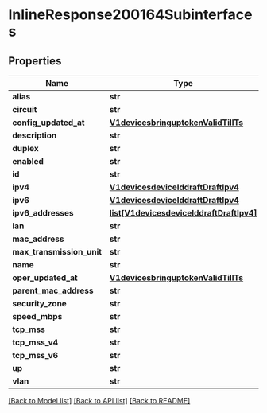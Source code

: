 # InlineResponse200164Subinterfaces

## Properties
Name | Type | Description | Notes
------------ | ------------- | ------------- | -------------
**alias** | **str** |  | [optional] 
**circuit** | **str** |  | [optional] 
**config_updated_at** | [**V1devicesbringuptokenValidTillTs**](V1devicesbringuptokenValidTillTs.md) |  | [optional] 
**description** | **str** |  | [optional] 
**duplex** | **str** |  | [optional] 
**enabled** | **str** |  | [optional] 
**id** | **str** |  | [optional] 
**ipv4** | [**V1devicesdeviceIddraftDraftIpv4**](V1devicesdeviceIddraftDraftIpv4.md) |  | [optional] 
**ipv6** | [**V1devicesdeviceIddraftDraftIpv4**](V1devicesdeviceIddraftDraftIpv4.md) |  | [optional] 
**ipv6_addresses** | [**list[V1devicesdeviceIddraftDraftIpv4]**](V1devicesdeviceIddraftDraftIpv4.md) |  | [optional] 
**lan** | **str** |  | [optional] 
**mac_address** | **str** |  | [optional] 
**max_transmission_unit** | **str** |  | [optional] 
**name** | **str** |  | [optional] 
**oper_updated_at** | [**V1devicesbringuptokenValidTillTs**](V1devicesbringuptokenValidTillTs.md) |  | [optional] 
**parent_mac_address** | **str** |  | [optional] 
**security_zone** | **str** |  | [optional] 
**speed_mbps** | **str** |  | [optional] 
**tcp_mss** | **str** |  | [optional] 
**tcp_mss_v4** | **str** |  | [optional] 
**tcp_mss_v6** | **str** |  | [optional] 
**up** | **str** |  | [optional] 
**vlan** | **str** |  | [optional] 

[[Back to Model list]](../README.md#documentation-for-models) [[Back to API list]](../README.md#documentation-for-api-endpoints) [[Back to README]](../README.md)

